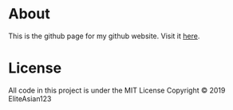 # About
This is the github page for my github website. Visit it [here](https://eliteasian123.github.io).

# License
All code in this project is under the MIT License
Copyright © 2019 EliteAsian123
